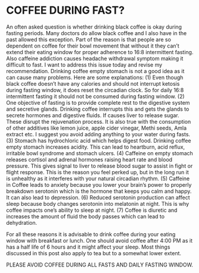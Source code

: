 # COFFEE DURING FAST?

An often asked question is whether drinking black coffee is okay during fasting periods. Many doctors do allow black coffee and I also have in the past allowed this exception. Part of the reason is that people are so dependent on coffee for their bowl movement that without it they can’t extend their eating window for proper adherence to 16:8 intermittent fasting. Also caffeine addiction causes headache withdrawal symptom making it difficult to fast. I want to address this issue today and revise my recommendation. 
Drinking coffee empty stomach is not a good idea as it can cause many problems. Here are some explanations:
(1) Even though black coffee doesn’t have any calories and should not interrupt ketosis during fasting window, it does reset the circadian clock. So for daily 16:8 intermittent fasting it should not be consumed during fasting window. 
(2) One objective of fasting is to provide complete rest to the digestive system and secretive glands. Drinking coffee interrupts this and gets the glands to secrete hormones and digestive fluids. If causes liver to release sugar. These disrupt the rejuvenation process. It is also true with the consumption of other additives like lemon juice, apple cider vinegar, Methi seeds, Amla extract etc. I suggest you avoid adding anything to your water during fasts. 
(3) Stomach has hydrochloric acid which helps digest food. Drinking coffee empty stomach increases acidity. This can lead to heartburn, acid reflux, irritable bowl syndrome and stomach ulcers. 
(4) Caffeine on empty stomach releases cortisol and adrenal hormones raising heart rate and blood pressure. This gives signal to liver to release blood sugar to assist in fight or flight response. This is the reason you feel perked up, but in the long run it is unhealthy as it interferes with your natural circadian rhythm. 
(5) Caffeine in Coffee leads to anxiety because you lower your brain’s power to properly breakdown serotonin which is the hormone that keeps you calm and  happy. It can also lead to depression. 
(6) Reduced serotonin production can affect sleep because body changes serotonin into melatonin at night. This is why coffee impacts one’s ability to sleep at night. 
(7) Coffee is diuretic and increases the amount of fluid the body passes which can lead to dehydration. 

For all these reasons it is advisable to drink coffee during your eating window with breakfast or lunch. One should avoid coffee after 4:00 PM as it has a half life of 6 hours and it might affect your sleep. Most things discussed in this post also apply to tea but to a somewhat lower extent. 

PLEASE AVOID COFFEE DURING ALL FASTS AND DAILY FASTING WINDOW.